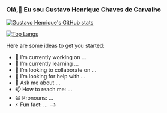 ### Olá,👋 Eu sou Gustavo Henrique Chaves de Carvalho



[![Gustavo Henrique's GitHub stats](https://github-readme-stats.vercel.app/api?username=GustavoHenrique07&hide=issues&icons=true&theme=tokyonight)](https://github.com/GustavoHenrique07/github-readme-stats)

[![Top Langs](https://github-readme-stats.vercel.app/api/top-langs/?username=GustavoHenrique07&layout=compact&theme=tokyonight)](https://github.com/GustavoHenrique07/github-readme-stats)

  Here are some ideas to get you started:

- 🔭 I’m currently working on ...
- 🌱 I’m currently learning ...
- 👯 I’m looking to collaborate on ...
- 🤔 I’m looking for help with ...
- 💬 Ask me about ...
- 📫 How to reach me: ...
- 😄 Pronouns: ...
- ⚡ Fun fact: ...
-->

